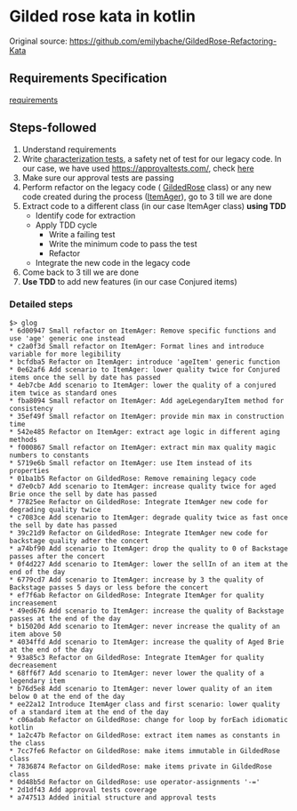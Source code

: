 # Gilded rose kata in kotlin

Original source: https://github.com/emilybache/GildedRose-Refactoring-Kata

## Requirements Specification

[requirements](requirements.md)

## Steps-followed

1. Understand requirements
2. Write [characterization tests](https://en.wikipedia.org/wiki/Characterization_test), a safety net of test for our legacy code. In our case, we have used https://approvaltests.com/, check [here](refactored/src/test/kotlin/com/gildedrose/ApprovalTest.kt)
3. Make sure our approval tests are passing
4. Perform refactor on the legacy code ( [GildedRose](refactored/src/main/kotlin/com/gildedrose/GildedRose.kt) class) or any new code created during the process ([ItemAger](refactored/src/main/kotlin/com/gildedrose/ItemAger.kt)), go to 3 till we are done
5. Extract code to a different class (in our case ItemAger class) **using TDD**
   - Identify code for extraction 
   - Apply TDD cycle
      - Write a failing test
      - Write the minimum code to pass the test 
      - Refactor
   - Integrate the new code in the legacy code
6. Come back to 3 till we are done
7. **Use TDD** to add new features (in our case Conjured items)

### Detailed steps

```shell
$> glog
* 6d00947 Small refactor on ItemAger: Remove specific functions and use 'age' generic one instead
* c2a0f3d Small refactor on ItemAger: Format lines and introduce variable for more legibility
* bcfdba5 Refactor on ItemAger: introduce 'ageItem' generic function
* 0e62af6 Add scenario to ItemAger: lower quality twice for Conjured items once the sell by date has passed
* 4eb7cbe Add scenario to ItemAger: lower the quality of a conjured item twice as standard ones
* fba8094 Small refactor on ItemAger: Add ageLegendaryItem method for consistency
* 35ef49f Small refactor on ItemAger: provide min max in construction time
* 542e485 Refactor on ItemAger: extract age logic in different aging methods
* f000867 Small refactor on ItemAger: extract min max quality magic numbers to constants
* 5719e6b Small refactor on ItemAger: use Item instead of its properties
* 01ba1b5 Refactor on GildedRose: Remove remaining legacy code
* d7e0cb7 Add scenario to ItemAger: increase quality twice for aged Brie once the sell by date has passed
* 77825ee Refactor on GildedRose: Integrate ItemAger new code for degrading quality twice
* c7083ce Add scenario to ItemAger: degrade quality twice as fast once the sell by date has passed
* 39c21d9 Refactor on GildedRose: Integrate ItemAger new code for backstage quality adter the concert
* a74bf90 Add scenario to ItemAger: drop the quality to 0 of Backstage passes after the concert
* 0f4d227 Add scenario to ItemAger: lower the sellIn of an item at the end of the day
* 6779cd7 Add scenario to ItemAger: increase by 3 the quality of Backstage passes 5 days or less before the concert
* ef7f6ab Refactor on GildedRose: Integrate ItemAger for quality increasement
* 49ed676 Add scenario to ItemAger: increase the quality of Backstage passes at the end of the day
* b15020d Add scenario to ItemAger: never increase the quality of an item above 50
* 4034ffd Add scenario to ItemAger: increase the quality of Aged Brie at the end of the day
* 93a85c3 Refactor on GildedRose: Integrate ItemAger for quality decreasement
* 68ff6f7 Add scenario to ItemAger: never lower the quality of a legendary item
* b76d5e8 Add scenario to ItemAger: never lower quality of an item below 0 at the end of the day
* ee22a12 Introduce ItemAger class and first scenario: lower quality of a standard item at the end of the day
* c06adab Refactor on GildedRose: change for loop by forEach idiomatic kotlin
* 1a2c47b Refactor on GildedRose: extract item names as constants in the class
* 7cc7fe6 Refactor on GildedRose: make items immutable in GildedRose class
* 7836874 Refactor on GildedRose: make items private in GildedRose class
* 0d48b5d Refactor on GildedRose: use operator-assignments '-='
* 2d1df43 Add approval tests coverage
* a747513 Added initial structure and approval tests
```